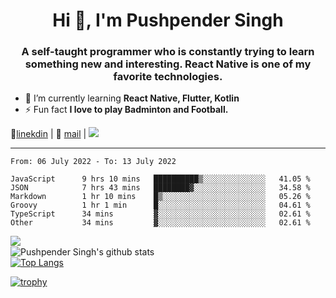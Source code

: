 <h1 align="center">Hi 👋, I'm Pushpender Singh</h1>
<h3 align="center">A self-taught programmer who is constantly trying to learn something new and interesting. React Native is one of my favorite technologies.</h3>

- 🌱 I’m currently learning **React Native, Flutter, Kotlin**
- ⚡ Fun fact **I love to play Badminton and Football.**

👔[linekdin](https://www.linkedin.com/in/pushpender-singh-240061202/) | 📧 [mail](mailto:pushpendersingh@p2devs.com) | ![](https://komarev.com/ghpvc/?username=pushpender-singh-ap&color=blue)


---

<!--START_SECTION:waka-->

```text
From: 06 July 2022 - To: 13 July 2022

JavaScript      9 hrs 10 mins   ██████████▒░░░░░░░░░░░░░░   41.05 %
JSON            7 hrs 43 mins   ████████▓░░░░░░░░░░░░░░░░   34.58 %
Markdown        1 hr 10 mins    █▒░░░░░░░░░░░░░░░░░░░░░░░   05.26 %
Groovy          1 hr 1 min      █░░░░░░░░░░░░░░░░░░░░░░░░   04.61 %
TypeScript      34 mins         ▓░░░░░░░░░░░░░░░░░░░░░░░░   02.61 %
Other           34 mins         ▓░░░░░░░░░░░░░░░░░░░░░░░░   02.61 %
```

<!--END_SECTION:waka-->

<img align="left" src="https://github-readme-streak-stats.herokuapp.com/?user=pushpender-singh-ap&theme=dark" /></br>
![Pushpender Singh's github stats](https://github-readme-stats.vercel.app/api?username=pushpender-singh-ap&show_icons=true&theme=radical&count_private=true)</br>
[![Top Langs](https://github-readme-stats.vercel.app/api/top-langs/?username=pushpender-singh-ap&theme=radical)](https://github.com/pushpender-singh-ap/github-readme-stats)

[![trophy](https://github-profile-trophy.vercel.app/?username=pushpender-singh-ap&theme=onedark)](https://github.com/pushpender-singh-ap/pushpender-singh-ap)

